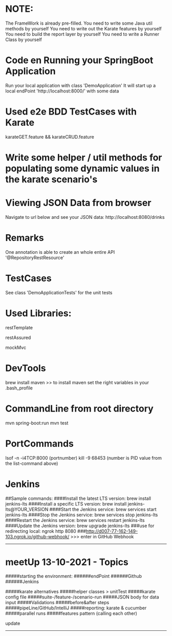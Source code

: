 # NOTE:
The FrameWork is already pre-filled.
You need to write some Java util methods by yourself
You need to write out the Karate features by yourself
You need to build the report layer by yourself
You need to write a Runner Class by yourself


# Code en Running your SpringBoot Application
Run your local application with class 'DemoApplication'
It will start up a local endPoint 'http://localhost:8000/' with some data

# Used e2e BDD TestCases with Karate
karateGET.feature && karateCRUD.feature

# Write some helper / util methods for populating some dynamic values in the karate scenario's


# Viewing JSON Data from browser
Navigate to url below and see your JSON data:
http://localhost:8080/drinks


# Remarks

One annotation is able to create an whole entire API '@RepositoryRestResource'


# TestCases

See class 'DemoApplicationTests' for the unit tests

# Used Libraries:

restTemplate

restAssured

mockMvc



# DevTools
brew install maven >> to install maven
set the right variables in your .bash_profile

# CommandLine from root directory
mvn spring-boot:run
mvn test

# PortCommands
lsof -n -i4TCP:8000 (portnumber)
kill -9 68453 (number is PID value from the list-command above)

# Jenkins
##Sample commands:
####Install the latest LTS version: brew install jenkins-lts
####Install a specific LTS version: brew install jenkins-lts@YOUR_VERSION
####Start the Jenkins service: brew services start jenkins-lts
####Stop the Jenkins service: brew services stop jenkins-lts
####Restart the Jenkins service: brew services restart jenkins-lts
####Update the Jenkins version: brew upgrade jenkins-lts
###use for redirecting local: ngrok http 8080
###http://d007-77-162-149-103.ngrok.io/github-webhook/ >>> enter in GitHub Webhook

-------------------------------------------------------------------------------------

# meetUp 13-10-2021 - Topics
#####starting the environment: 
######endPoint
######Github
######Jenkins

#####karate alternatives
#####helper classes > unitTest
#####karate config file
#####suite-/feature-/scenario-run
#####JSON body for data input
#####Validations
#####before&after steps
#####pipeLine/GitHub/IntelliJ
#####reporting: karate & cucumber
#####parallel runs
#####features pattern (calling each other)

update

-------------------------------------------------------------------------------------


